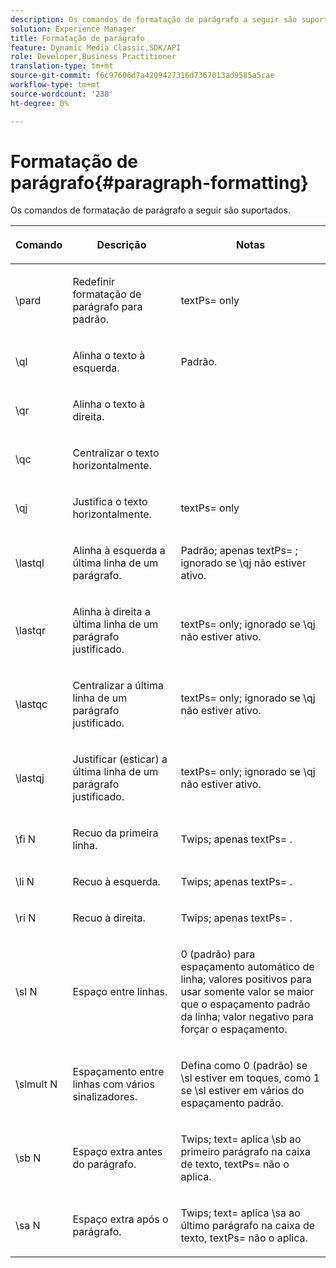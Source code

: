 ```yaml
---
description: Os comandos de formatação de parágrafo a seguir são suportados.
solution: Experience Manager
title: Formatação de parágrafo
feature: Dynamic Media Classic,SDK/API
role: Developer,Business Practitioner
translation-type: tm+mt
source-git-commit: f6c97606d7a4209427316d7367013ad9585a5cae
workflow-type: tm+mt
source-wordcount: '238'
ht-degree: 0%

---
```



# Formatação de parágrafo{#paragraph-formatting}

Os comandos de formatação de parágrafo a seguir são suportados.

<table id="table_5DD044E1C0614A29A2413557DF57197D"> 
 <thead> 
  <tr> 
   <th class="entry"> <p>Comando </p> </th> 
   <th class="entry"> <p>Descrição </p> </th> 
   <th class="entry"> <p>Notas </p> </th> 
  </tr> 
 </thead>
 <tbody> 
  <tr> 
   <td> <span class="codeph"> \pard  </span> </td> 
   <td> <p>Redefinir formatação de parágrafo para padrão. </p> </td> 
   <td> <p> <span class="codeph"> textPs=  </span> only </p> </td> 
  </tr> 
  <tr> 
   <td> <span class="codeph"> \ql  </span> </td> 
   <td> <p>Alinha o texto à esquerda. </p> </td> 
   <td> <p>Padrão. </p> </td> 
  </tr> 
  <tr> 
   <td> <span class="codeph"> \qr  </span> </td> 
   <td> <p>Alinha o texto à direita. </p> </td> 
   <td> <p> </p> </td> 
  </tr> 
  <tr> 
   <td> <span class="codeph"> \qc  </span> </td> 
   <td> <p>Centralizar o texto horizontalmente. </p> </td> 
   <td> <p> </p> </td> 
  </tr> 
  <tr> 
   <td> <span class="codeph"> \qj  </span> </td> 
   <td> <p>Justifica o texto horizontalmente. </p> </td> 
   <td> <p> <span class="codeph"> textPs=  </span> only </p> </td> 
  </tr> 
  <tr> 
   <td> <span class="codeph"> \lastql  </span> </td> 
   <td> <p>Alinha à esquerda a última linha de um parágrafo. </p> </td> 
   <td> <p>Padrão; <span class="codeph"> apenas textPs= </span>; ignorado se <span class="codeph"> \qj </span>não estiver ativo. </p> </td> 
  </tr> 
  <tr> 
   <td> <span class="codeph"> \lastqr  </span> </td> 
   <td> <p>Alinha à direita a última linha de um parágrafo justificado. </p> </td> 
   <td> <p> <span class="codeph"> textPs=  </span> only; ignorado se  <span class="codeph"> \qj não  </span> estiver ativo. </p> </td> 
  </tr> 
  <tr> 
   <td> <span class="codeph"> \lastqc  </span> </td> 
   <td> <p>Centralizar a última linha de um parágrafo justificado. </p> </td> 
   <td> <p> <span class="codeph"> textPs=  </span> only; ignorado se  <span class="codeph"> \qj não  </span>estiver ativo. </p> </td> 
  </tr> 
  <tr> 
   <td> <span class="codeph"> \lastqj  </span> </td> 
   <td> <p>Justificar (esticar) a última linha de um parágrafo justificado. </p> </td> 
   <td> <p> <span class="codeph"> textPs=  </span> only; ignorado se  <span class="codeph"> \qj não  </span>estiver ativo. </p> </td> 
  </tr> 
  <tr> 
   <td> <span class="codeph"> \fi  <span class="varname"> N  </span> </span> </td> 
   <td> <p>Recuo da primeira linha. </p> </td> 
   <td> <p>Twips; <span class="codeph"> apenas textPs= </span>. </p> </td> 
  </tr> 
  <tr> 
   <td> <span class="codeph"> \li  <span class="varname"> N  </span> </span> </td> 
   <td> <p>Recuo à esquerda. </p> </td> 
   <td> <p>Twips; <span class="codeph"> apenas textPs= </span>. </p> </td> 
  </tr> 
  <tr> 
   <td> <span class="codeph"> \ri  <span class="varname"> N  </span> </span> </td> 
   <td> <p>Recuo à direita. </p> </td> 
   <td> <p>Twips; <span class="codeph"> apenas textPs= </span>. </p> </td> 
  </tr> 
  <tr> 
   <td> <span class="codeph"> \sl  <span class="varname"> N  </span> </span> </td> 
   <td> <p>Espaço entre linhas. </p> </td> 
   <td> <p>0 (padrão) para espaçamento automático de linha; valores positivos para usar somente valor se maior que o espaçamento padrão da linha; valor negativo para forçar o espaçamento. </p> </td> 
  </tr> 
  <tr> 
   <td> <span class="codeph"> \slmult  <span class="varname"> N  </span> </span> </td> 
   <td> <p>Espaçamento entre linhas com vários sinalizadores. </p> </td> 
   <td> <p>Defina como 0 (padrão) se <span class="codeph"> \sl </span> estiver em toques, como 1 se <span class="codeph"> \sl </span> estiver em vários do espaçamento padrão. </p> </td> 
  </tr> 
  <tr> 
   <td> <span class="codeph"> \sb  <span class="varname"> N  </span> </span> </td> 
   <td> <p>Espaço extra antes do parágrafo. </p> </td> 
   <td> <p>Twips; <span class="codeph"> text= </span>aplica <span class="codeph"> \sb </span> ao primeiro parágrafo na caixa de texto, <span class="codeph"> textPs= </span> não o aplica. </p> </td> 
  </tr> 
  <tr> 
   <td> <span class="codeph"> \sa  <span class="varname"> N  </span> </span> </td> 
   <td> <p>Espaço extra após o parágrafo. </p> </td> 
   <td> <p>Twips; <span class="codeph"> text= </span> aplica <span class="codeph"> \sa </span> ao último parágrafo na caixa de texto, <span class="codeph"> textPs= </span> não o aplica. </p> </td> 
  </tr> 
 </tbody> 
</table>

